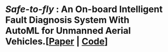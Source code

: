 # _Safe-to-fly_ : An On-board Intelligent Fault Diagnosis System With AutoML for Unmanned Aerial Vehicles.[[Paper](https://ieeexplore.ieee.org/document/9752852) | [Code](https://github.com/RITIK-12/safe-to-fly)]
